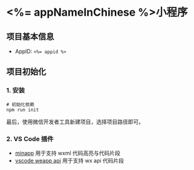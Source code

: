 # <%= appNameInChinese %>小程序

## 项目基本信息
* AppID: `<%= appid %>`

## 项目初始化

### 1. 安装

```
# 初始化依赖
npm run init
```

最后，使用微信开发者工具新建项目，选择项目路径即可。

### 2. VS Code 插件

* [minapp](https://marketplace.visualstudio.com/items?itemName=qiu8310.minapp-vscode) 用于支持 wxml 代码高亮与代码片段
* [vscode weapp api](https://marketplace.visualstudio.com/items?itemName=coderfee.vscode-weapp-api) 用于支持 wx api 代码片段

